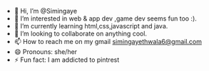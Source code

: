 - 👋 Hi, I’m @Simingaye
- 👀 I’m interested in web & app dev ,game dev seems fun too :).
- 🌱 I’m currently learning html,css,javascript and java.
- 💞️ I’m looking to collaborate on anything cool.
- 📫 How to reach me on my gmail simingayethwala6@gmail.com
- 😄 Pronouns: she/her
- ⚡ Fun fact: I am addicted to pintrest 

<!---
Simingaye/Simingaye is a ✨ special ✨ repository because its `README.md` (this file) appears on your GitHub profile.
You can click the Preview link to take a look at your changes.
--->
